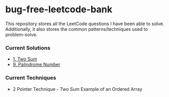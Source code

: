 # bug-free-leetcode-bank
This repository stores all the LeetCode questions I have been able to solve. Additionally, it 
also stores the common patterns/techniques used to problem-solve.

### Current Solutions
- [1. Two Sum](https://leetcode.com/problems/two-sum/)
- [9. Palindrome Number](https://leetcode.com/problems/palindrome-number/)


### Current Techniques
- 2 Pointer Technique - Two Sum Example of an Ordered Array